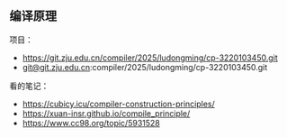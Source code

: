 ## 编译原理

项目：
- https://git.zju.edu.cn/compiler/2025/ludongming/cp-3220103450.git
- git@git.zju.edu.cn:compiler/2025/ludongming/cp-3220103450.git

看的笔记：
* https://cubicy.icu/compiler-construction-principles/
* https://xuan-insr.github.io/compile_principle/
* https://www.cc98.org/topic/5931528

